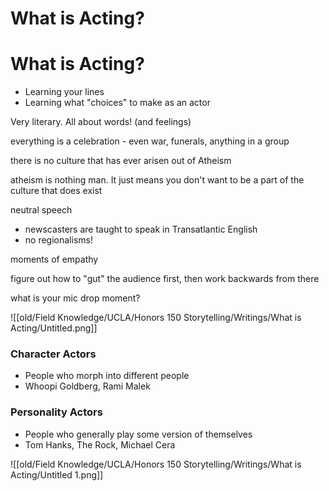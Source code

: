 # What is Acting?

# What is Acting?

- Learning your lines
- Learning what "choices" to make as an actor

Very literary. All about words! (and feelings)

everything is a celebration - even war, funerals, anything in a group

there is no culture that has ever arisen out of Atheism

atheism is nothing man. It just means you don't want to be a part of the culture that does exist

neutral speech

- newscasters are taught to speak in Transatlantic English
- no regionalisms!

moments of empathy

figure out how to "gut" the audience first, then work backwards from there

what is your mic drop moment?

![[old/Field Knowledge/UCLA/Honors 150 Storytelling/Writings/What is Acting/Untitled.png]]

### Character Actors

- People who morph into different people
- Whoopi Goldberg, Rami Malek

### Personality Actors

- People who generally play some version of themselves
- Tom Hanks, The Rock, Michael Cera

![[old/Field Knowledge/UCLA/Honors 150 Storytelling/Writings/What is Acting/Untitled 1.png]]